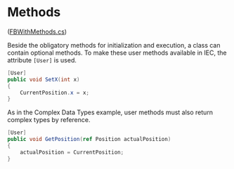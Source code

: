 # Methods
([FBWithMethods.cs](FBWithMethods.cs))

Beside the obligatory methods for initialization and execution, a class can contain optional methods. To make these user methods available in IEC, the attribute `[User]` is used.

```cs
[User]
public void SetX(int x)
{
    CurrentPosition.x = x;
}
```

As in the Complex Data Types example, user methods must also return complex types by reference.

```cs
[User]
public void GetPosition(ref Position actualPosition)
{
    actualPosition = CurrentPosition;
}
```